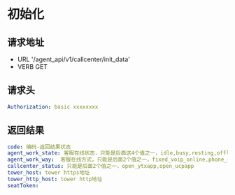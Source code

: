 初始化
====

请求地址
----
+ URL '/agent_api/v1/callcenter/init_data'
+ VERB GET

请求头
----
```yaml
Authorization: basic xxxxxxxx
```

返回结果
----
```yaml
code: 编码-返回结果状态
agent_work_state: 客服在线状态，只能是后面这4个值之一，idle,busy,resting,offline
agent_work_way:  客服在线方式，只能是后面2个值之一，fixed_voip_online,phone_online
callcenter_status: 只能是后面2个值之一，open_ytxapp,open_ucpapp
tower_host: tower https地址
tower_http_host: tower http地址
seatToken: 
```
